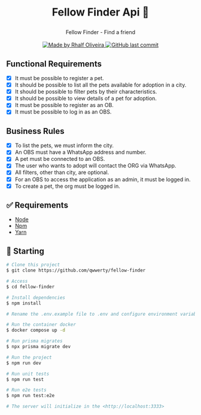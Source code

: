 <h1 align="center">

Fellow Finder Api :dog:

</h1>

<p align="center">
  Fellow Finder - Find a friend
  <br>
  <br>

  <a href="www.linkedin.com/in/rhalfoliveira">
    <img alt="Made by Rhalf Oliveira" src="https://img.shields.io/badge/made%20by-Rhalf%20Oliveira-%237519C1">
  </a>
  <a href="https://github.com/qwwerty/happy-api/commits/master">
    <img alt="GitHub last commit" src="https://img.shields.io/github/last-commit/qwwerty/fellow-finder">
  </a>

</p>

## Functional Requirements

- [x] It must be possible to register a pet.
- [x] It should be possible to list all the pets available for adoption in a city.
- [x] It should be possible to filter pets by their characteristics.
- [x] It should be possible to view details of a pet for adoption.
- [x] It must be possible to register as an OB.
- [x] It must be possible to log in as an OBS.

## Business Rules

- [x] To list the pets, we must inform the city.
- [x] An OBS must have a WhatsApp address and number.
- [x] A pet must be connected to an OBS.
- [x] The user who wants to adopt will contact the ORG via WhatsApp.
- [x] All filters, other than city, are optional.
- [x] For an OBS to access the application as an admin, it must be logged in.
- [x] To create a pet, the org must be logged in.

## :white_check_mark: Requirements

- [Node](https://nodejs.org/en/)
- [Npm](https://www.npmjs.com/)
- [Yarn](https://yarnpkg.com/lang/en/)

## :checkered_flag: Starting

```bash
# Clone this project
$ git clone https://github.com/qwwerty/fellow-finder

# Access
$ cd fellow-finder

# Install dependencies
$ npm install

# Rename the .env.example file to .env and configure environment variables

# Run the container docker
$ docker compose up -d

# Run prisma migrates
$ npx prisma migrate dev

# Run the project
$ npm run dev

# Run unit tests
$ npm run test

# Run e2e tests
$ npm run test:e2e

# The server will initialize in the <http://localhost:3333>
```
